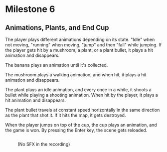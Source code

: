 # Milestone 6

## Animations, Plants, and End Cup&#x20;

The player plays different animations depending on its state. "Idle" when not moving, "running" when moving, "jump" and then "fall" while jumping. If the player gets hit by a mushroom, a plant, or a plant bullet, it plays a hit animation and disappears.

The banana plays an animation until it's collected.

The mushroom plays a walking animation, and when hit, it plays a hit animation and disappears.

The plant plays an idle animation, and every once in a while, it shoots a bullet while playing a shooting animation. When hit by the player, it plays a hit animation and disappears.

The plant bullet travels at constant speed horizontally in the same direction as the plant that shot it. If it hits the map, it gets destroyed.

When the player jumps on top of the cup, the cup plays an animation, and the game is won. By pressing the Enter key, the scene gets reloaded.

<figure><img src="../.gitbook/assets/Screen Recording 2025-04-13 at 00.36.16.gif" alt=""><figcaption><p>(No SFX in the recording)</p></figcaption></figure>
